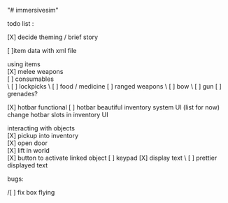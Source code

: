 "# immersivesim"

todo list :

\[X] decide theming / brief story

[ ]item data with xml file

using items  
\[X] melee weapons  
\[ ] consumables  
\ \[ ] lockpicks
\ \[ ] food / medicine
\[ ] ranged weapons
\ \[ ] bow
\ \[ ] gun
\[ ] grenades?

[X] hotbar functional
[ ] hotbar beautiful
inventory system UI (list for now)  
change hotbar slots in inventory UI

interacting with objects  
\[X] pickup into inventory  
\[X] open door  
\[X] lift in world  
\[X] button to activate linked object
\[ ] keypad
\[X] display text
\ \[ ] prettier displayed text

bugs:

/[ ] fix box flying
